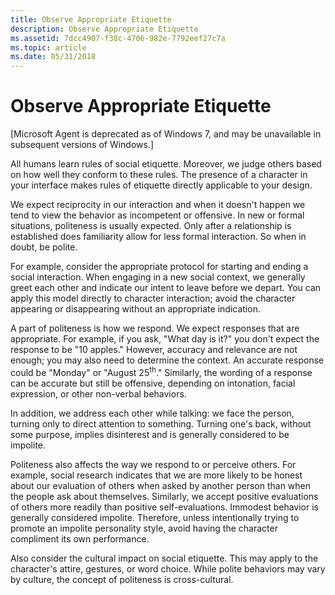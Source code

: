 ```yaml
---
title: Observe Appropriate Etiquette
description: Observe Appropriate Etiquette
ms.assetid: 7dcc4907-f38c-4706-982e-7792eef27c7a
ms.topic: article
ms.date: 05/31/2018
---
```


# Observe Appropriate Etiquette

\[Microsoft Agent is deprecated as of Windows 7, and may be unavailable in subsequent versions of Windows.\]

All humans learn rules of social etiquette. Moreover, we judge others based on how well they conform to these rules. The presence of a character in your interface makes rules of etiquette directly applicable to your design.

We expect reciprocity in our interaction and when it doesn't happen we tend to view the behavior as incompetent or offensive. In new or formal situations, politeness is usually expected. Only after a relationship is established does familiarity allow for less formal interaction. So when in doubt, be polite.

For example, consider the appropriate protocol for starting and ending a social interaction. When engaging in a new social context, we generally greet each other and indicate our intent to leave before we depart. You can apply this model directly to character interaction; avoid the character appearing or disappearing without an appropriate indication.

A part of politeness is how we respond. We expect responses that are appropriate. For example, if you ask, "What day is it?" you don't expect the response to be "10 apples." However, accuracy and relevance are not enough; you may also need to determine the context. An accurate response could be "Monday" or "August 25<sup>th</sup>." Similarly, the wording of a response can be accurate but still be offensive, depending on intonation, facial expression, or other non-verbal behaviors.

In addition, we address each other while talking: we face the person, turning only to direct attention to something. Turning one's back, without some purpose, implies disinterest and is generally considered to be impolite.

Politeness also affects the way we respond to or perceive others. For example, social research indicates that we are more likely to be honest about our evaluation of others when asked by another person than when the people ask about themselves. Similarly, we accept positive evaluations of others more readily than positive self-evaluations. Immodest behavior is generally considered impolite. Therefore, unless intentionally trying to promote an impolite personality style, avoid having the character compliment its own performance.

Also consider the cultural impact on social etiquette. This may apply to the character's attire, gestures, or word choice. While polite behaviors may vary by culture, the concept of politeness is cross-cultural.

 

 





